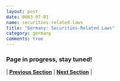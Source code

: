```yaml
---
layout: post
date: 0003-07-01
name: securities-related-laws
title: "Germany: Securities-Related Laws"
category: germany
comments: true
---
```


### Page in progress, stay tuned!



| **[Previous Section](https://neo-project.github.io/global-blockchain-compliance-hub//germany/germany-laws-token-sales.html)** | **[Next Section](https://neo-project.github.io/global-blockchain-compliance-hub//germany/germany-privacy-and-data-protection.html)** |
